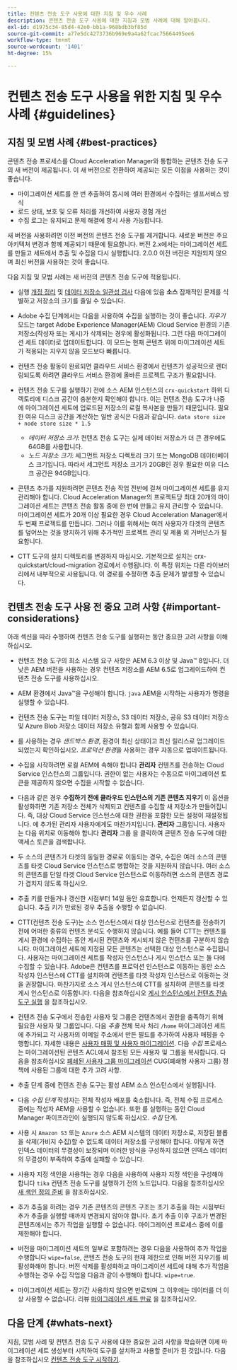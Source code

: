 ```yaml
---
title: 컨텐츠 전송 도구 사용에 대한 지침 및 우수 사례
description: 콘텐츠 전송 도구 사용에 대한 지침과 모범 사례에 대해 알아봅니다.
exl-id: d1975c34-85d4-42e0-bb1a-968bdb3bf85d
source-git-commit: a77e5dc4273736b969e9a4a62fcac75664495ee6
workflow-type: tm+mt
source-wordcount: '1401'
ht-degree: 15%

---
```


# 컨텐츠 전송 도구 사용을 위한 지침 및 우수 사례 {#guidelines}

## 지침 및 모범 사례 {#best-practices}

<!-- Alexandru: hiding for now

>[!CONTEXTUALHELP]
>id="aemcloud_ctt_guidelines"
>title="Guidelines and Best Practices"
>abstract="Review guidelines and best practices to use the Content Transfer tool including revision cleanup tasks, Disk space considerations and more."
>additional-url="https://experienceleague.adobe.com/docs/experience-manager-cloud-service/content/migration-journey/cloud-migration/content-transfer-tool/getting-started-content-transfer-tool.html" text="Important Considerations for using Content Transfer Tool"
>additional-url="https://experienceleague.adobe.com/docs/experience-manager-cloud-service/content/migration-journey/cloud-migration/content-transfer-tool/user-mapping-and-migration.md#important-considerations" text="Important Considerations when Mapping and Migrating Users" 

-->

콘텐츠 전송 프로세스를 Cloud Acceleration Manager와 통합하는 콘텐츠 전송 도구의 새 버전이 제공됩니다. 이 새 버전으로 전환하여 제공되는 모든 이점을 사용하는 것이 좋습니다.

* 마이그레이션 세트를 한 번 추출하여 동시에 여러 환경에서 수집하는 셀프서비스 방식
* 로드 상태, 보호 및 오류 처리를 개선하여 사용자 경험 개선
* 수집 로그는 유지되고 문제 해결에 항시 사용 가능합니다.

새 버전을 사용하려면 이전 버전의 콘텐츠 전송 도구를 제거합니다. 새로운 버전은 주요 아키텍처 변경과 함께 제공되기 때문에 필요합니다. 버전 2.x에서는 마이그레이션 세트를 만들고 세트에서 추출 및 수집을 다시 실행합니다.
2.0.0 이전 버전은 지원되지 않으며 최신 버전을 사용하는 것이 좋습니다.

다음 지침 및 모범 사례는 새 버전의 콘텐츠 전송 도구에 적용됩니다.

* 실행 [개정 정리](https://experienceleague.adobe.com/docs/experience-manager-65/deploying/deploying/revision-cleanup.html) 및 [데이터 저장소 일관성 검사](https://experienceleague.adobe.com/docs/experience-cloud-kcs/kbarticles/KA-16550.html) 다음에 있음 **소스** 잠재적인 문제를 식별하고 저장소의 크기를 줄일 수 있습니다.

* Adobe 수집 단계에서는 다음을 사용하여 수집을 실행하는 것이 좋습니다. *지우기* 모드는 target Adobe Experience Manager(AEM) Cloud Service 환경의 기존 저장소(작성자 또는 게시)가 삭제되는 경우에 활성화됩니다. 그런 다음 마이그레이션 세트 데이터로 업데이트합니다. 이 모드는 현재 콘텐츠 위에 마이그레이션 세트가 적용되는 지우지 않음 모드보다 빠릅니다.

* 컨텐츠 전송 활동이 완료되면 클라우드 서비스 환경에서 컨텐츠가 성공적으로 렌더링되도록 하려면 클라우드 서비스 환경에 올바른 프로젝트 구조가 필요합니다.

* 컨텐츠 전송 도구를 실행하기 전에 소스 AEM 인스턴스의 `crx-quickstart` 하위 디렉토리에 디스크 공간이 충분한지 확인해야 합니다. 이는 컨텐츠 전송 도구가 나중에 마이그레이션 세트에 업로드된 저장소의 로컬 복사본을 만들기 때문입니다.
필요한 여유 디스크 공간을 계산하는 일반 공식은 다음과 같습니다.
  `data store size + node store size * 1.5`

   * *데이터 저장소 크기*: 컨텐츠 전송 도구는 실제 데이터 저장소가 더 큰 경우에도 64GB를 사용합니다.
   * *노드 저장소 크기*: 세그먼트 저장소 디렉토리 크기 또는 MongoDB 데이터베이스 크기입니다.
따라서 세그먼트 저장소 크기가 20GB인 경우 필요한 여유 디스크 공간은 94GB입니다.

* 콘텐츠 추가를 지원하려면 콘텐츠 전송 작업 전반에 걸쳐 마이그레이션 세트를 유지 관리해야 합니다. Cloud Acceleration Manager의 프로젝트당 최대 20개의 마이그레이션 세트는 콘텐츠 전송 활동 중에 한 번에 만들고 유지 관리할 수 있습니다. 마이그레이션 세트가 20개 이상 필요한 경우 Cloud Acceleration Manager에서 두 번째 프로젝트를 만듭니다. 그러나 이를 위해서는 여러 사용자가 타겟의 콘텐츠를 덮어쓰는 것을 방지하기 위해 추가적인 프로젝트 관리 및 제품 외 거버넌스가 필요합니다.

* CTT 도구의 설치 디렉토리를 변경하지 마십시오. 기본적으로 설치는 crx-quickstart/cloud-migration 경로에서 수행됩니다. 이 특정 위치는 다른 라이브러리에서 내부적으로 사용됩니다. 이 경로를 수정하면 추출 문제가 발생할 수 있습니다.

## 컨텐츠 전송 도구 사용 전 중요 고려 사항 {#important-considerations}

아래 섹션을 따라 수행하여 컨텐츠 전송 도구를 실행하는 동안 중요한 고려 사항을 이해하십시오.

* 컨텐츠 전송 도구의 최소 시스템 요구 사항은 AEM 6.3 이상 및 Java™ 8입니다. 더 낮은 AEM 버전을 사용하는 경우 컨텐츠 저장소를 AEM 6.5로 업그레이드하여 컨텐츠 전송 도구를 사용하십시오.

* AEM 환경에서 Java™을 구성해야 합니다. `java` AEM을 시작하는 사용자가 명령을 실행할 수 있습니다.

* 컨텐츠 전송 도구는 파일 데이터 저장소, S3 데이터 저장소, 공유 S3 데이터 저장소 및 Azure Blob 저장소 데이터 저장소 유형과 함께 사용할 수 있습니다.

* 를 사용하는 경우 *샌드박스 환경*, 환경이 최신 상태이고 최신 릴리스로 업그레이드되었는지 확인하십시오. *프로덕션 환경*&#x200B;을 사용하는 경우 자동으로 업데이트됩니다.

* 수집을 시작하려면 로컬 AEM에 속해야 합니다 **관리자** 컨텐츠를 전송하는 Cloud Service 인스턴스의 그룹입니다. 권한이 없는 사용자는 수동으로 마이그레이션 토큰을 제공하지 않으면 수집을 시작할 수 없습니다.

* 다음과 같은 경우 **수집하기 전에 클라우드 인스턴스의 기존 콘텐츠 지우기** 이 옵션을 활성화하면 기존 저장소 전체가 삭제되고 컨텐츠를 수집할 새 저장소가 만들어집니다. 즉, 대상 Cloud Service 인스턴스에 대한 권한을 포함한 모든 설정이 재설정됩니다. 에 추가된 관리자 사용자에게도 마찬가지입니다. **관리자** 그룹입니다. 사용자는 다음 위치로 이동해야 합니다 **관리자** 그룹 을 클릭하여 콘텐츠 전송 도구에 대한 액세스 토큰을 검색합니다.

* 두 소스의 콘텐츠가 타겟의 동일한 경로로 이동되는 경우, 수집은 여러 소스의 콘텐츠를 타겟 Cloud Service 인스턴스로 병합하는 것을 지원하지 않습니다. 여러 소스의 콘텐츠를 단일 타겟 Cloud Service 인스턴스로 이동하려면 소스의 콘텐츠 경로가 겹치지 않도록 하십시오.

* 추출 키를 만들거나 갱신한 시점부터 14일 동안 유효합니다. 언제든지 갱신할 수 있습니다. 추출 키가 만료된 경우 추출을 수행할 수 없습니다.

* CTT(컨텐츠 전송 도구)는 소스 인스턴스에서 대상 인스턴스로 컨텐츠를 전송하기 전에 어떠한 종류의 컨텐츠 분석도 수행하지 않습니다. 예를 들어 CTT는 컨텐츠를 게시 환경에 수집하는 동안 게시된 컨텐츠와 게시되지 않은 컨텐츠를 구분하지 않습니다. 마이그레이션 세트에 지정된 모든 콘텐츠는 선택한 대상 인스턴스로 수집됩니다. 사용자는 마이그레이션 세트를 작성자 인스턴스나 게시 인스턴스 또는 둘 다에 수집할 수 있습니다. Adobe은 컨텐츠를 프로덕션 인스턴스로 이동하는 동안 소스 작성자 인스턴스에 CTT를 설치하여 컨텐츠를 타겟 작성자 인스턴스로 이동하는 것을 권장합니다. 마찬가지로 소스 게시 인스턴스에 CTT를 설치하여 콘텐츠를 타겟 게시 인스턴스로 이동합니다. 다음을 참조하십시오 [게시 인스턴스에서 컨텐츠 전송 도구 실행](https://experienceleague.adobe.com/docs/experience-manager-cloud-service/content/migration-journey/cloud-migration/content-transfer-tool/getting-started-content-transfer-tool.html#running-tool) 을 참조하십시오.

* 컨텐츠 전송 도구에서 전송한 사용자 및 그룹은 컨텐츠에서 권한을 충족하기 위해 필요한 사용자 및 그룹입니다. 다음 _추출_ 전체 복사 처리 `/home` 마이그레이션 세트에 추가되고 각 사용자의 이메일 주소에서 만든 필드를 추가하여 사용자 매핑을 수행합니다. 자세한 내용은 [사용자 매핑 및 사용자 마이그레이션](/help/journey-migration/content-transfer-tool/using-content-transfer-tool/user-mapping-and-migration.md). 다음 _수집_ 프로세스는 마이그레이션된 콘텐츠 ACL에서 참조된 모든 사용자 및 그룹을 복사합니다. 다음을 참조하십시오 [폐쇄된 사용자 그룹 마이그레이션](/help/journey-migration/content-transfer-tool/using-content-transfer-tool/closed-user-groups-migration.md) CUG(폐쇄형 사용자 그룹) 정책에 사용된 그룹에 대한 추가 고려 사항.

* 추출 단계 중에 컨텐츠 전송 도구는 활성 AEM 소스 인스턴스에서 실행됩니다.

* 다음 *수집 단계* 작성자는 전체 작성자 배포를 축소합니다. 즉, 전체 수집 프로세스 중에는 작성자 AEM을 사용할 수 없습니다. 또한 를 실행하는 동안 Cloud Manager 파이프라인이 실행되지 않도록 하십시오. *수집* 단계.

* 사용 시 `Amazon S3` 또는 `Azure` 소스 AEM 시스템의 데이터 저장소로, 저장된 블롭을 삭제(가비지 수집)할 수 없도록 데이터 저장소를 구성해야 합니다. 이렇게 하면 인덱스 데이터의 무결성이 보장되며 이러한 방식을 구성하지 않으면 인덱스 데이터의 무결성이 부족하여 추출에 실패할 수 있습니다.

* 사용자 지정 색인을 사용하는 경우 다음을 사용하여 사용자 지정 색인을 구성해야 합니다 `tika` 컨텐츠 전송 도구를 실행하기 전의 노드입니다. 다음을 참조하십시오 [새 색인 정의 준비](https://experienceleague.adobe.com/docs/experience-manager-cloud-service/content/operations/indexing.html#preparing-the-new-index-definition) 을 참조하십시오.

* 추가 추출을 하려는 경우 기존 콘텐츠의 콘텐츠 구조는 초기 추출을 하는 시점부터 추가 추출을 실행할 때까지 변경되지 않아야 합니다. 초기 추출 이후 구조가 변경된 콘텐츠에서는 추가 작업을 실행할 수 없습니다. 마이그레이션 프로세스 중에 이를 제한해야 합니다.

* 버전을 마이그레이션 세트의 일부로 포함하려는 경우 다음을 사용하여 추가 작업을 수행합니다 `wipe=false`, 콘텐츠 전송 도구의 현재 제한으로 인해 버전 지우기를 비활성화해야 합니다. 버전 삭제를 활성화하고 마이그레이션 세트에 대해 추가 작업을 수행하는 경우 수집 작업을 다음과 같이 수행해야 합니다. `wipe=true`.

* 마이그레이션 세트는 장기간 사용하지 않으면 만료되며 그 이후에는 데이터를 더 이상 사용할 수 없습니다. 리뷰 [마이그레이션 세트 만료](https://experienceleague.adobe.com/docs/experience-manager-cloud-service/content/migration-journey/cloud-migration/content-transfer-tool/overview-content-transfer-tool.html#migration-set-expiry) 을 참조하십시오.

## 다음 단계 {#whats-next}

지침, 모범 사례 및 컨텐츠 전송 도구 사용에 대한 중요한 고려 사항을 학습하면 이제 마이그레이션 세트 생성부터 시작하여 도구를 설치하고 사용할 준비가 된 것입니다. 다음을 참조하십시오 [컨텐츠 전송 도구 시작하기](/help/journey-migration/content-transfer-tool/using-content-transfer-tool/getting-started-content-transfer-tool.md).

